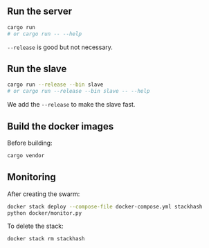 ## Run the server

```sh
cargo run
# or cargo run -- --help
```

`--release` is good but not necessary.

## Run the slave

```sh
cargo run --release --bin slave
# or cargo run --release --bin slave -- --help
```

We add the `--release` to make the slave fast.

## Build the docker images

Before building:

```sh
cargo vendor
```

## Monitoring

After creating the swarm:

```sh
docker stack deploy --compose-file docker-compose.yml stackhash
python docker/monitor.py
```

To delete the stack:

```sh
docker stack rm stackhash
```
